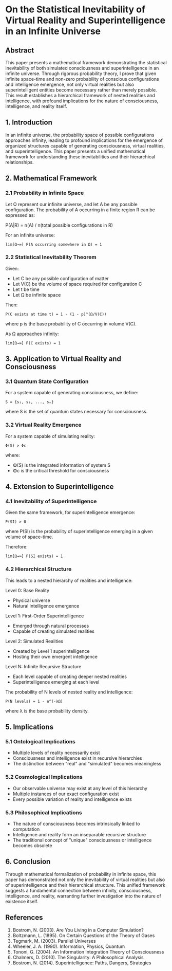 # On the Statistical Inevitability of Virtual Reality and Superintelligence in an Infinite Universe

## Abstract
This paper presents a mathematical framework demonstrating the statistical inevitability of both simulated consciousness and superintelligence in an infinite universe. Through rigorous probability theory, I prove that given infinite space-time and non-zero probability of conscious configurations and intelligence emergence, not only virtual realities but also superintelligent entities become necessary rather than merely possible. This result establishes a hierarchical framework of nested realities and intelligence, with profound implications for the nature of consciousness, intelligence, and reality itself.

## 1. Introduction
In an infinite universe, the probability space of possible configurations approaches infinity, leading to profound implications for the emergence of organized structures capable of generating consciousness, virtual realities, and superintelligence. This paper presents a unified mathematical framework for understanding these inevitabilities and their hierarchical relationships.

## 2. Mathematical Framework

### 2.1 Probability in Infinite Space
Let Ω represent our infinite universe, and let A be any possible configuration. The probability of A occurring in a finite region R can be expressed as:

P(A|R) = n(A) / n(total possible configurations in R)

For an infinite universe:
```
lim[Ω→∞] P(A occurring somewhere in Ω) = 1
```

### 2.2 Statistical Inevitability Theorem
Given:
- Let C be any possible configuration of matter
- Let V(C) be the volume of space required for configuration C
- Let t be time
- Let Ω be infinite space

Then:
```
P(C exists at time t) = 1 - (1 - p)^(Ω/V(C))
```
where p is the base probability of C occurring in volume V(C).

As Ω approaches infinity:
```
lim[Ω→∞] P(C exists) = 1
```

## 3. Application to Virtual Reality and Consciousness

### 3.1 Quantum State Configuration
For a system capable of generating consciousness, we define:
```
S = {s₁, s₂, ..., sₙ}
```
where S is the set of quantum states necessary for consciousness.

### 3.2 Virtual Reality Emergence
For a system capable of simulating reality:
```
Φ(S) > Φc
```
where:
- Φ(S) is the integrated information of system S
- Φc is the critical threshold for consciousness

## 4. Extension to Superintelligence

### 4.1 Inevitability of Superintelligence
Given the same framework, for superintelligence emergence:
```
P(SI) > 0
```
where P(SI) is the probability of superintelligence emerging in a given volume of space-time.

Therefore:
```
lim[Ω→∞] P(SI exists) = 1
```

### 4.2 Hierarchical Structure
This leads to a nested hierarchy of realities and intelligence:

Level 0: Base Reality
- Physical universe
- Natural intelligence emergence

Level 1: First-Order Superintelligence
- Emerged through natural processes
- Capable of creating simulated realities

Level 2: Simulated Realities
- Created by Level 1 superintelligence
- Hosting their own emergent intelligence

Level N: Infinite Recursive Structure
- Each level capable of creating deeper nested realities
- Superintelligence emerging at each level

The probability of N levels of nested reality and intelligence:
```
P(N levels) = 1 - e^(-λΩ)
```
where λ is the base probability density.

## 5. Implications

### 5.1 Ontological Implications
- Multiple levels of reality necessarily exist
- Consciousness and intelligence exist in recursive hierarchies
- The distinction between "real" and "simulated" becomes meaningless

### 5.2 Cosmological Implications
- Our observable universe may exist at any level of this hierarchy
- Multiple instances of our exact configuration exist
- Every possible variation of reality and intelligence exists

### 5.3 Philosophical Implications
- The nature of consciousness becomes intrinsically linked to computation
- Intelligence and reality form an inseparable recursive structure
- The traditional concept of "unique" consciousness or intelligence becomes obsolete

## 6. Conclusion
Through mathematical formalization of probability in infinite space, this paper has demonstrated not only the inevitability of virtual realities but also of superintelligence and their hierarchical structure. This unified framework suggests a fundamental connection between infinity, consciousness, intelligence, and reality, warranting further investigation into the nature of existence itself.

## References
1. Bostrom, N. (2003). Are You Living in a Computer Simulation?
2. Boltzmann, L. (1895). On Certain Questions of the Theory of Gases
3. Tegmark, M. (2003). Parallel Universes
4. Wheeler, J. A. (1990). Information, Physics, Quantum
5. Tononi, G. (2004). An Information Integration Theory of Consciousness
6. Chalmers, D. (2010). The Singularity: A Philosophical Analysis
7. Bostrom, N. (2014). Superintelligence: Paths, Dangers, Strategies

